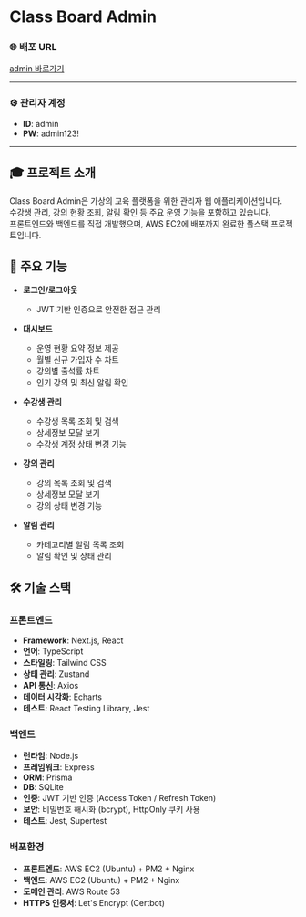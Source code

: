 # Class Board Admin

### 🌐 배포 URL

[admin 바로가기](https://classboard.shop/)

---

### ⚙️ 관리자 계정 

- **ID**: admin  
- **PW**: admin123!

---

## 🎓 프로젝트 소개
Class Board Admin은 가상의 교육 플랫폼을 위한 관리자 웹 애플리케이션입니다.  
수강생 관리, 강의 현황 조회, 알림 확인 등 주요 운영 기능을 포함하고 있습니다.  
프론트엔드와 백엔드를 직접 개발했으며, AWS EC2에 배포까지 완료한 풀스택 프로젝트입니다.  


## 📌 주요 기능

- **로그인/로그아웃**  
  - JWT 기반 인증으로 안전한 접근 관리
    

- **대시보드**  
  - 운영 현황 요약 정보 제공
  - 월별 신규 가입자 수 차트
  - 강의별 출석률 차트
  - 인기 강의 및 최신 알림 확인 

- **수강생 관리**
  - 수강생 목록 조회 및 검색
  - 상세정보 모달 보기
  - 수강생 계정 상태 변경 기능

- **강의 관리**
  - 강의 목록 조회 및 검색
  - 상세정보 모달 보기
  - 강의 상태 변경 기능

- **알림 관리**
  - 카테고리별 알림 목록 조회
  - 알림 확인 및 상태 관리


## 🛠️ 기술 스택

### 프론트엔드

- **Framework**: Next.js, React
- **언어**: TypeScript
- **스타일링**: Tailwind CSS
- **상태 관리**: Zustand
- **API 통신**: Axios
- **데이터 시각화**: Echarts
- **테스트**: React Testing Library, Jest

### 백엔드

- **런타임**: Node.js
- **프레임워크**: Express
- **ORM**: Prisma
- **DB**: SQLite
- **인증**: JWT 기반 인증 (Access Token / Refresh Token)
- **보안**: 비밀번호 해시화 (bcrypt), HttpOnly 쿠키 사용
- **테스트**: Jest, Supertest

### 배포환경

- **프론트엔드**: AWS EC2 (Ubuntu) + PM2 + Nginx  
- **백엔드**: AWS EC2 (Ubuntu) + PM2 + Nginx  
- **도메인 관리**: AWS Route 53  
- **HTTPS 인증서**: Let's Encrypt (Certbot)

